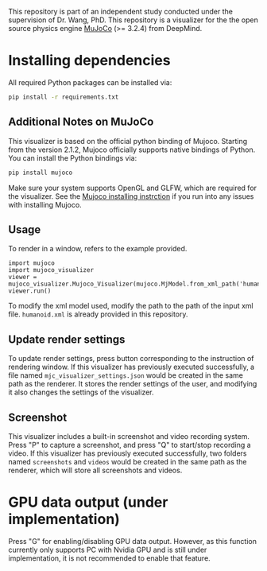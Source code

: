 This repository is part of an independent study conducted under the supervision of Dr. Wang, PhD.
This repository is a visualizer for the the open source physics engine [MuJoCo](https://github.com/deepmind/mujoco) (>= 3.2.4) from DeepMind. 

# Installing dependencies
All required Python packages can be installed via:

```bash
pip install -r requirements.txt
```

## Additional Notes on MuJoCo
This visualizer is based on the official python binding of Mujoco. Starting from the version 2.1.2, Mujoco officially supports native bindings of Python. 
You can install the Python bindings via:
```bash
pip install mujoco
```
Make sure your system supports OpenGL and GLFW, which are required for the visualizer. See the [Mujoco installing instrction](https://github.com/google-deepmind/mujoco/blob/main/README.md) if you run into any issues with installing Mujoco.

## Usage
To render in a window, refers to the example provided.
```
import mujoco
import mujoco_visualizer
viewer = mujoco_visualizer.Mujoco_Visualizer(mujoco.MjModel.from_xml_path('humanoid.xml'))
viewer.run()
```
To modify the xml model used, modify the path to the path of the input xml file. `humanoid.xml` is already provided in this repository.

## Update render settings
To update render settings, press button corresponding to the instruction of rendering window. 
If this visualizer has previously executed successfully, a file named `mjc_visualizer_settings.json` would be created in the same path as the renderer. It stores the render settings of the user, and modifying it also changes the settings of the visualizer.

## Screenshot
This visualizer includes a built-in screenshot and video recording system. Press "P" to capture a screenshot, and press "Q" to start/stop recording a video.
If this visualizer has previously executed successfully, two folders named `screenshots` and `videos` would be created in the same path as the renderer, which will store all screenshots and videos.

# GPU data output (under implementation)
Press "G" for enabling/disabling GPU data output. However, as this function currently only supports PC with Nvidia GPU and is still under implementation, it is not recommended to enable that feature.
